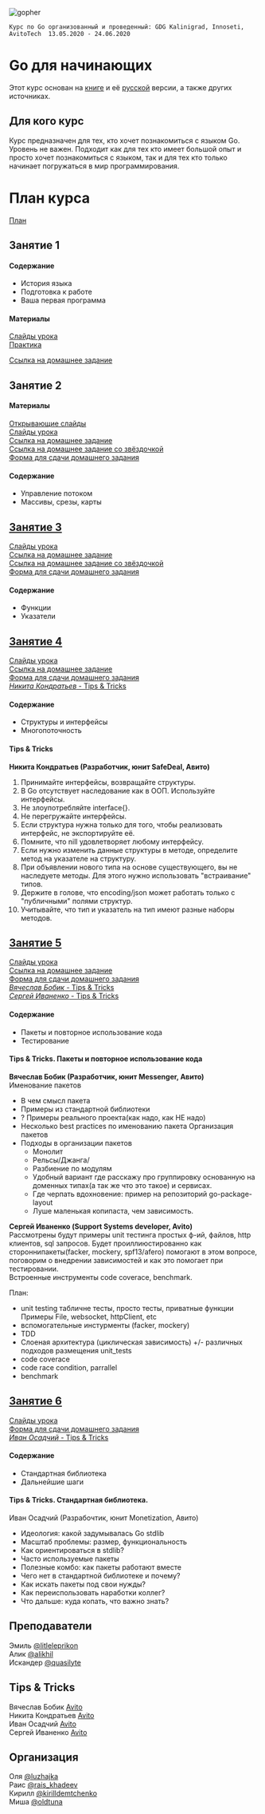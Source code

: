![gopher](./img/GoStudyKLD.jpg "gopher in KLD")

`Курс по Go организованный и проведенный: GDG Kalinigrad, Innoseti, AvitoTech  13.05.2020 - 24.06.2020`

# Go для начинающих
Этот курс основан на [книге](http://golang-book.com/) и её [русской](http://golang-book.ru/) версии, а также других источниках.

## Для кого курс
Курс предназначен для тех, кто хочет познакомиться с языком Go. Уровень не важен. Подходит как для тех кто имеет большой опыт и просто хочет познакомиться с языком, так и для тех кто только начинает погружаться в мир программирования.

# План курса
[План](https://github.com/MaJloe3Jlo/go_begginers_course/releases/download/v1/plan.pdf)

## Занятие 1
#### Содержание
  * История языка
  * Подготовка к работе
  * Ваша первая программа 
#### Материалы
[Слайды урока](https://github.com/MaJloe3Jlo/go_begginers_course/releases/download/v1/l1.pdf)  
[Практика](https://github.com/MaJloe3Jlo/go_begginers_course/releases/download/v1/main.go)

[Ссылка на домашнее задание](https://github.com/MaJloe3Jlo/go_begginers_course/releases/download/v1/t1.pdf)  

## Занятие 2
#### Материалы
[Открывающие слайды](https://github.com/GDG-Cloud-Innopolis/Go-begginners/releases/download/v1.1.0/Keyword2.pdf)  
[Слайды урока](https://github.com/GDG-Cloud-Innopolis/Go-begginners/releases/download/v1.1.0/Go.Beginners.Innopolis.2.pdf)  
[Ссылка на домашнее задание](https://play.golang.org/p/UeZfvGzBTUb)  
[Ссылка на домашнее задание со звёздочкой](https://play.golang.org/p/hlwxQM0rHmX)  
[Форма для сдачи домашнего задания](https://forms.gle/T3epCmce9UssFWPo9)  
#### Содержание
  * Управление потоком
  * Массивы, срезы, карты

## [Занятие 3](https://www.meetup.com/GDG-Cloud-Innopolis/events/268773574/)
[Слайды урока](https://github.com/GDG-Cloud-Innopolis/Go-begginners/releases/download/v1.2.0/Go.Beginners.Innopolis.3.pdf)  
[Ссылка на домашнее задание](https://play.golang.org/p/G6YMZMHnotU)  
[Ссылка на домашнее задание со звёздочкой](https://play.golang.org/p/wpefmNMZQWL)  
[Форма для сдачи домашнего задания](https://forms.gle/AcUQ9zH3BPtPoLoN6)  
#### Содержание
  * Функции
  * Указатели

## [Занятие 4](https://www.meetup.com/GDG-Cloud-Innopolis/events/268974970/)
[Слайды урока](https://github.com/GDG-Cloud-Innopolis/Go-begginners/releases/download/v1.3.0/Go.Beginners.Innopolis.4.pdf)   
[Ссылка на домашнее задание](https://play.golang.org/p/QeTIqPp3tbF)  
[Форма для сдачи домашнего задания](https://forms.gle/eA5htEBiQ9AVeCy78)  
[*Никита Кондратьев* - Tips & Tricks](https://github.com/GDG-Cloud-Innopolis/Go-begginners/releases/download/v1.3.0/Tips_Tricks.pdf)  
#### Содержание
  * Структуры и интерфейсы
  * Многопоточность

#### Tips & Tricks
**Никита Кондратьев (Разработчик, юнит SafeDeal, Авито)**

1. Принимайте интерфейсы, возвращайте структуры.
2. В Go отсутствует наследование как в ООП. Используйте интерфейсы.
3. Не злоупотребляйте interface{}.
4. Не перегружайте интерфейсы.
5. Если структура нужна только для того, чтобы реализовать интерфейс, не экспортируйте её.
6. Помните, что nill удовлетворяет любому интерфейсу.
7. Если нужно изменить данные структуры в методе, определите метод на указателе на структуру.
8. При объявлении нового типа на основе существующего, вы не наследуете методы. Для этого нужно использовать "встраивание" типов.
9. Держите в голове, что encoding/json может работать только с "публичными" полями структур.
10. Учитывайте, что тип и указатель на тип имеют разные наборы методов.

## [Занятие 5](https://www.meetup.com/GDG-Cloud-Innopolis/events/269128333/)
[Слайды урока](https://github.com/GDG-Cloud-Innopolis/Go-begginners/releases/download/v1.4.0/Go.Beginners.Innopolis.5.pdf)   
[Ссылка на домашнее задание](https://play.golang.org/p/_6SP-Dj79fY)  
[Форма для сдачи домашнего задания](https://forms.gle/pYfUzci4FMuPv8pb7)  
[*Вячеслав Бобик* - Tips & Tricks](https://github.com/GDG-Cloud-Innopolis/Go-begginners/releases/download/v1.4.0/package-naming-and-structuring.pdf)  
[*Сергей Иваненко* - Tips & Tricks](https://github.com/GDG-Cloud-Innopolis/Go-begginners/releases/download/v1.4.0/Unit.Go.Tips.and.Trics.pptx.pdf)  

#### Содержание
  * Пакеты и повторное использование кода
  * Тестирование

#### Tips & Tricks. Пакеты и повторное использование кода
**Вячеслав Бобик (Разработчик, юнит Messenger, Авито)**  
Именование пакетов
 - В чем смысл пакета
 - Примеры из стандартной библиотеки
 - ? Примеры реального проекта(как надо, как НЕ надо)
 - Несколько  best practices по именованию пакета
Организация пакетов
 - Подходы в организации пакетов
   - Монолит
   - Рельсы/Джанга/
   - Разбиение по модулям
   - Удобный вариант где расскажу про группировку основанную на доменных типах(а так же что это такое) и сервисах.
   - Где черпать вдохновение: пример на репозиторий go-package-layout
   - Луше маленькая копипаста, чем зависимость.

**Сергей Иваненко (Support Systems developer, Avito)**  
Рассмотрены будут примеры unit тестинга простых ф-ий, файлов, http клиентов, sql запросов. Будет проиллиюстированно как стороннипакеты(facker, mockery, spf13/afero) помогают в этом вопросе, поговорим о внедрении зависимостей и как это помогает при тестировании.  
Встроенные инструменты code coverace, benchmark.

План:
 - unit testing табличне тесты, просто тесты, приватные функции    Примеры File, websocket, httpClient, etc
 - вспомогательные инстурменты (facker, mockery)
 - TDD
 - Слоеная архитектура (циклическая зависимость) +/- различных подходов размещения unit_tests
 - code coverace
 - code race condition, parrallel
 - benchmark

## [Занятие 6](https://www.meetup.com/GDG-Cloud-Innopolis/events/269298234)
[Слайды урока](https://github.com/GDG-Cloud-Innopolis/Go-begginners/releases/download/v1.5.0/Go.Beginners.Innopolis.6.pdf)    
[Форма для сдачи домашнего задания](https://forms.gle/b3vD8FEhc1JKkYJ29)  
[*Иван Осадчий* - Tips & Tricks](https://github.com/GDG-Cloud-Innopolis/Go-begginners/releases/download/v1.5.0/Go.Standard.Library.pdf)  

#### Содержание
  * Стандартная библиотека
  * Дальнейшие шаги

#### Tips & Tricks. Стандартная библиотека.
Иван Осадчий (Разрабочтик, юнит Monetization, Авито)

  - Идеология: какой задумывалась Go stdlib
  - Масштаб проблемы: размер, функциональность
  - Как ориентироваться в stdlib?
  - Часто используемые пакеты
  - Полезные комбо: как пакеты работают вместе
  - Чего нет в стандартной библиотеке и почему?
  - Как искать пакеты под свои нужды?
  - Как переиспользовать наработки коллег?
  - Что дальше: куда копать, что важно знать?

## Преподаватели
Эмиль [@litleleprikon](https://tttttt.me/litleleprikon)  
Алик [@alikhil](https://tttttt.me/alikhil)  
Искандер [@quasilyte](https://tttttt.me/quasilyte)  

## Tips & Tricks
Вячеслав Бобик [Avito](https://tttttt.me/victor3)  
Никита Кондратьев [Avito](https://tttttt.me/nskondratev)  
Иван Осадчий [Avito](https://tttttt.me/ivan_os)  
Сергей Иваненко [Avito](https://tttttt.me/SergeyWh1te)  

## Организация
Оля [@luzhajka](https://tttttt.me/luzhajka)  
Раис [@rais_khadeev](https://tttttt.me/rais_khadeev)  
Кирилл [@kirilldemtchenko](https://tttttt.me/kirilldemtchenko)  
Миша [@oldtuna](https://tttttt.me/oldtuna)
